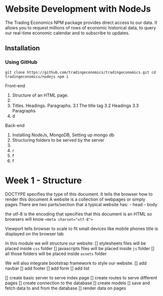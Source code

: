 # Website Development with NodeJs

The Trading Economics NPM package provides direct access to our data. It allows you to request millions of rows of economic historical data, to query our real-time economic calendar and to subscribe to updates.

## Installation

### Using GitHub

`
git clone https://github.com/tradingeconomics/tradingeconomics.git
cd tradingeconomics/nodejs
npm i
`

Front-end
1. Structure of an HTML page.
2. 
3. Titles. Headings. Paragraphs.
3.1 The title tag
3.2 Headings
3.3 Paragraphs
4. d

Back-end
1. Installing NodeJs, MongoDB, Setting up mongo db
2. Structuring folders to be served by the server
3. 
4. r
5. f
6. f



# Week 1 - Structure

DOCTYPE specifies the type of this document. It tells the browser how to render this document
A website is a collection of webpages or simply pages
	There are two parts/section that a typical website has: 
	- head
	- body


the utf-8 is the encoding that specifies that this document is an HTML so browsers will know `<meta charset="utf-8">`

Viewport tells browser to scale to fit small devices like mobile phones
<meta name="viewport" content="width=device-width, initial-scale=1">
title is displayed on the browser tab

In this module we will structure our website:
[] stylesheets files will be placed inside `css` folder
[] javascripts files will be placed inside `js` folder
[] all those folders will be placed inside `assets` folder

We will also integrate bootstrap framework to style our website.
[] add navbar
[] add footer
[] add form
[] add list




[] create basic server to serve index page
[] create routes to serve different pages
[] create connection to the database
[] create models
[] save and fetch data to and from the database
[] render data on pages